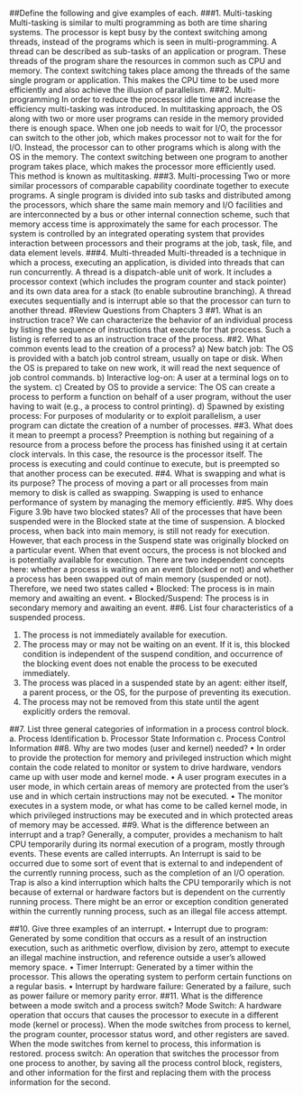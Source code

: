 ##Define the following and give examples of each.
###1.	Multi-tasking
Multi-tasking is similar to multi programming as both are time sharing systems. The processor is kept busy by the context switching among threads, instead of the programs which is seen in multi-programming. A thread can be described as sub-tasks of an application or program. These threads of the program share the resources in common such as CPU and memory. The context switching takes place among the threads of the same single program or application. This makes the CPU time to be used more efficiently and also achieve the illusion of parallelism.
###2.	Multi-programming
In order to reduce the processor idle time and increase the efficiency multi-tasking was introduced. In multitasking approach, the OS along with two or more user programs can reside in the memory provided there is enough space. When one job needs to wait for I/O, the processor can switch to the other job, which makes processor not to wait for the for I/O. Instead, the processor can to other programs which is along with the OS in the memory. The context switching between one program to another program takes place, which makes the processor more efficiently used. This method is known as multitasking.
###3.	Multi-processing
Two or more similar processors of comparable capability coordinate together to execute programs. A single program is divided into sub tasks and distributed among the processors, which share the same main memory and I/O facilities and are interconnected by a bus or other internal connection scheme, such that memory access time is approximately the same for each processor. The system is controlled by an integrated operating system that provides interaction between processors and their programs at the job, task, file, and data element levels.
###4.	Multi-threaded
Multi-threaded is a technique in which a process, executing an application, is divided into threads that can run concurrently. A thread is a dispatch-able unit of work. It includes a processor context (which includes the program counter and stack pointer) and its own data area for a stack (to enable subroutine branching). A thread executes sequentially and is interrupt able so that the processor can turn to another thread.
#Review Questions from Chapters 3
##1.	What is an instruction trace?
We can characterize the behavior of an individual process by listing the sequence of instructions that execute for that process. Such a listing is referred to as an instruction trace of the process.
##2.	What common events lead to the creation of a process?
a)	New batch job: The OS is provided with a batch job control stream, usually on tape or disk. When the OS is prepared to take on new work, it will read the next sequence of job control commands.
b)	Interactive log-on: A user at a terminal logs on to the system.
c)	Created by OS to provide a service: The OS can create a process to perform a function on behalf of a user program, without the user having to wait (e.g., a process to control printing).
d)	Spawned by existing process: For purposes of modularity or to exploit parallelism, a user program can dictate the creation of a number of processes.
##3.	What does it mean to preempt a process?
Preemption is nothing but regaining of a resource from a process before the process has finished using it at certain clock intervals. In this case, the resource is the processor itself. The process is executing and could continue to execute, but is preempted so that another process can be executed.
##4.	What is swapping and what is its purpose?
The process of moving a part or all processes from main memory to disk is called as swapping. Swapping is used to enhance performance of system by managing the memory efficiently. 
##5.	Why does Figure 3.9b have two blocked states?
All of the processes that have been suspended were in the Blocked state at the time of suspension. A blocked process, when back into main memory, is still not ready for execution. However, that each process in the Suspend state was originally blocked on a particular event. When that event occurs, the process is not blocked and is potentially available for execution. 
There are two independent concepts here: whether a process is waiting on an event (blocked or not) and whether a process has been swapped out of main memory (suspended or not). Therefore, we need two states called 
•	Blocked: The process is in main memory and awaiting an event.
•	Blocked/Suspend: The process is in secondary memory and awaiting an event.
##6.	List four characteristics of a suspended process.
1. The process is not immediately available for execution. 
2. The process may or may not be waiting on an event. If it is, this blocked condition is independent of the suspend condition, and occurrence of the blocking event does not enable the process to be executed immediately.
3. The process was placed in a suspended state by an agent: either itself, a parent process, or the OS, for the purpose of preventing its execution. 
4. The process may not be removed from this state until the agent explicitly orders the removal.

##7.	List three general categories of information in a process control block.
a.	Process Identification
b.	Processor State Information
c.	Process Control Information
##8.	Why are two modes (user and kernel) needed?
•	In order to provide the protection for memory and privileged instruction which might contain the code related to monitor or system to drive hardware, vendors came up with user mode and kernel mode.
•	A user program executes in a user mode, in which certain areas of memory are protected from the user’s use and in which certain instructions may not be executed.
•	The monitor executes in a system mode, or what has come to be called kernel mode, in which privileged instructions may be executed and in which protected areas of memory may be accessed.
##9.	What is the difference between an interrupt and a trap?
Generally, a computer, provides a mechanism to halt CPU temporarily during its normal execution of a program, mostly through events. These events are called interrupts.
An Interrupt is said to be occurred due to some sort of event that is external to and independent of the currently running process, such as the completion of an I/O operation.
Trap is also a kind interruption which halts the CPU temporarily which is not because of external or hardware factors but is dependent on the currently running process. There might be an error or exception condition generated within the currently running process, such as an illegal file access attempt.

##10.	Give three examples of an interrupt.
•	Interrupt due to program: Generated by some condition that occurs as a result of an instruction execution, such as arithmetic overflow, division by zero, attempt to execute an illegal machine instruction, and reference outside a user’s allowed memory space.
•	Timer Interrupt: Generated by a timer within the processor. This allows the operating system to perform certain functions on a regular basis.
•	Interrupt by hardware failure: Generated by a failure, such as power failure or memory parity error.
##11.	What is the difference between a mode switch and a process switch?
Mode Switch: A hardware operation that occurs that causes the processor to execute in a different mode (kernel or process). When the mode switches from process to kernel, the program counter, processor status word, and other registers are saved. When the mode switches from kernel to process, this information is restored.
process switch: An operation that switches the processor from one process to another, by saving all the process control block, registers, and other information for the first and replacing them with the process information for the second.


